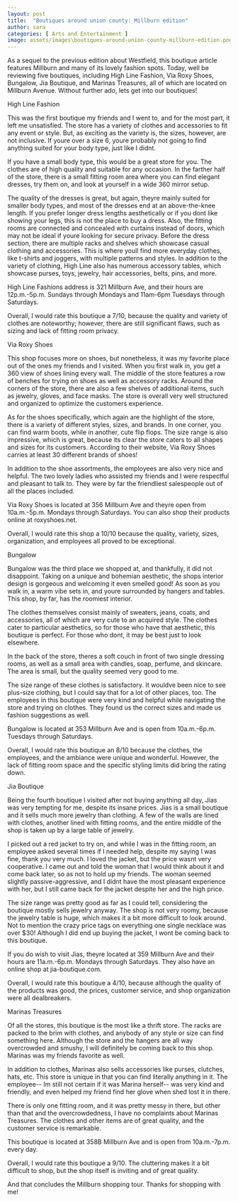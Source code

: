 ```yaml
---
layout: post
title:  "Boutiques around union county: Millburn edition"
author: sara
categories: [ Arts and Entertainment ]
image: assets/images\boutiques-around-union-county-millburn-edition.png
---
```


 As a sequel to the previous edition about Westfield, this boutique article features Millburn and many of its lovely fashion spots. Today, well be reviewing five boutiques, including High Line Fashion, Via Roxy Shoes, Bungalow, Jia Boutique, and Marinas Treasures, all of which are located on Millburn Avenue. Without further ado, lets get into our boutiques!

 High Line Fashion

 This was the first boutique my friends and I went to, and for the most part, it left me unsatisfied. The store has a variety of clothes and accessories to fit any event or style. But, as exciting as the variety is, the sizes, however, are not inclusive. If youre over a size 6, youre probably not going to find anything suited for your body type, just like I didnt. 

If you have a small body type, this would be a great store for you. The clothes are of high quality and suitable for any occasion. In the farther half of the store, there is a small fitting room area where you can find elegant dresses, try them on, and look at yourself in a wide 360 mirror setup. 

The quality of the dresses is great, but again, theyre mainly suited for smaller body types, and most of the dresses end at an above-the-knee length. If you prefer longer dress lengths aesthetically or if you dont like showing your legs, this is not the place to buy a dress. 
Also, the fitting rooms are connected and concealed with curtains instead of doors, which may not be ideal if youre looking for secure privacy. 
  Before the dress section, there are multiple racks and shelves which showcase casual clothing and accessories. This is where youll find more everyday clothes, like t-shirts and joggers, with multiple patterns and styles. In addition to the variety of clothing, High Line also has numerous accessory tables, which showcase purses, toys, jewelry, hair accessories, belts, pins, and more. 

High Line Fashions address is 321 Millburn Ave, and their hours are 12p.m.-5p.m. Sundays through Mondays and 11am-6pm Tuesdays through Saturdays. 

Overall, I would rate this boutique a 7/10, because the quality and variety of clothes are noteworthy; however, there are still significant flaws, such as sizing and lack of fitting room privacy. 

 Via Roxy Shoes

 This shop focuses more on shoes, but nonetheless, it was my favorite place out of the ones my friends and I visited. When you first walk in, you get a 360 view of shoes lining every wall. The middle of the store features a row of benches for trying on shoes as well as accessory racks. Around the corners of the store, there are also a few shelves of additional items, such as jewelry, gloves, and face masks. The store is overall very well structured and organized to optimize the customers experience. 

As for the shoes specifically, which again are the highlight of the store, there is a variety of different styles, sizes, and brands. In one corner, you can find warm boots, while in another, cute flip flops. The size range is also impressive, which is great, because its clear the store caters to all shapes and sizes for its customers. According to their website, Via Roxy Shoes carries at least 30 different brands of shoes! 

In addition to the shoe assortments, the employees are also very nice and helpful. The two lovely ladies who assisted my friends and I were respectful and pleasant to talk to. They were by far the friendliest salespeople out of all the places included. 

Via Roxy Shoes is located at 356 Millburn Ave and theyre open from 10a.m.-5p.m. Mondays through Saturdays. You can also shop their products online at roxyshoes.net. 

Overall, I would rate this shop a 10/10 because the quality, variety, sizes, organization, and employees all proved to be exceptional. 

 Bungalow

 Bungalow was the third place we shopped at, and thankfully, it did not disappoint. Taking on a unique and bohemian aesthetic, the shops interior design is gorgeous and welcoming it even smelled good! As soon as you walk in, a warm vibe sets in, and youre surrounded by hangers and tables. This shop, by far, has the roomiest interior. 

The clothes themselves consist mainly of sweaters, jeans, coats, and accessories, all of which are very cute to an acquired style. The clothes cater to particular aesthetics, so for those who have that aesthetic, this boutique is perfect. For those who dont, it may be best just to look elsewhere. 

In the back of the store, theres a soft couch in front of two single dressing rooms, as well as a small area with candles, soap, perfume, and skincare. The area is small, but the quality seemed very good to me. 

The size range of these clothes is satisfactory. It wouldve been nice to see plus-size clothing, but I could say that for a lot of other places, too. The employees in this boutique were very kind and helpful while navigating the store and trying on clothes. They found us the correct sizes and made us fashion suggestions as well. 

Bungalow is located at 353 Millburn Ave and is open from 10a.m.-6p.m. Tuesdays through Saturdays.

 Overall, I would rate this boutique an 8/10 because the clothes, the employees, and the ambiance were unique and wonderful. However, the lack of fitting room space and the specific styling limits did bring the rating down.

 Jia Boutique

 Being the fourth boutique I visited after not buying anything all day, Jias was very tempting for me, despite its insane prices. Jias is a small boutique and it sells much more jewelry than clothing. A few of the walls are lined with clothes, another lined with fitting rooms, and the entire middle of the shop is taken up by a large table of jewelry. 

I picked out a red jacket to try on, and while I was in the fitting room, an employee asked several times if I needed help, despite my saying I was fine, thank you very much. I loved the jacket, but the price wasnt very cooperative. I came out and told the woman that I would think about it and come back later, so as not to hold up my friends. The woman seemed slightly passive-aggressive, and I didnt have the most pleasant experience with her, but I still came back for the jacket despite her and the high price. 

The size range was pretty good as far as I could tell, considering the boutique mostly sells jewelry anyway. The shop is not very roomy, because the jewelry table is huge, which makes it a bit more difficult to look around. Not to mention the crazy price tags on everything one single necklace was over $30! Although I did end up buying the jacket, I wont be coming back to this boutique. 

If you do wish to visit Jias, theyre located at 359 Millburn Ave and their hours are 11a.m.-6p.m. Mondays through Saturdays. They also have an online shop at jia-boutique.com.

 Overall, I would rate this boutique a 4/10, because although the quality of the products was good, the prices, customer service, and shop organization were all dealbreakers.

 Marinas Treasures

 Of all the stores, this boutique is the most like a thrift store. The racks are packed to the brim with clothes, and anybody of any style or size can find something here. Although the store and the hangers are all way overcrowded and smushy, I will definitely be coming back to this shop. Marinas was my friends favorite as well. 

In addition to clothes, Marinas also sells accessories like purses, clutches, hats, etc. This store is unique in that you can find literally anything in it. The employee-- Im still not certain if it was Marina herself-- was very kind and friendly, and even helped my friend find her glove when shed lost it in there. 

There is only one fitting room, and it was pretty messy in there, but other than that and the overcrowdedness, I have no complaints about Marinas Treasures. The clothes and other items are of great quality, and the customer service is remarkable. 

This boutique is located at 358B Millburn Ave and is open from 10a.m.-7p.m. every day.

 Overall, I would rate this boutique a 9/10. The cluttering makes it a bit difficult to shop, but the shop itself is inviting and of great quality.

 And that concludes the Millburn shopping tour. Thanks for shopping with me!


